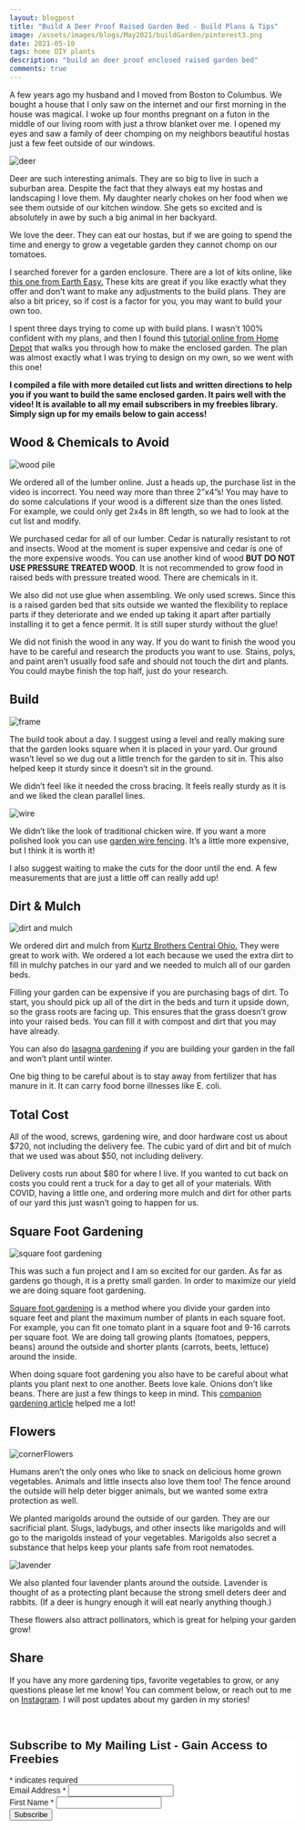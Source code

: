```yaml
---
layout: blogpost
title: "Build A Deer Proof Raised Garden Bed - Build Plans & Tips"
image: /assets/images/blogs/May2021/buildGarden/pinterest3.png
date: 2021-05-10
tags: home DIY plants
description: "build an deer proof enclosed raised garden bed"
comments: true
---
```


A few years ago my husband and I moved from Boston to Columbus. We bought a house that I only saw on the internet and our first morning in the house was magical. I woke up four months pregnant on a futon in the middle of our living room with just a throw blanket over me. I opened my eyes and saw a family of deer chomping on my neighbors beautiful hostas just a few feet outside of our windows. 

![deer](/assets/images/blogs/May2021/buildGarden/deer.jpg)

Deer are such interesting animals. They are so big to live in such a suburban area. Despite the fact that they always eat my hostas and landscaping I love them. My daughter nearly chokes on her food when we see them outside of our kitchen window. She gets so excited and is absolutely in awe by such a big animal in her backyard.

We love the deer. They can eat our hostas, but if we are going to spend the time and energy to grow a vegetable garden they cannot chomp on our tomatoes.

I searched forever for a garden enclosure. There are a lot of kits online, like [this one from Earth Easy.](https://eartheasy.com/deer-proof-cedar-complete-raised-garden-bed-kit-8-x-8-x-20/?sku=RB88-RB88DFO&gclid=CjwKCAjwkN6EBhBNEiwADVfya_wBB5745OxuUoCTttElc8cFjdaSBTK3289srzBLSDIDd9r7_f4nOhoCaV4QAvD_BwE) These kits are great if you like exactly what they offer and don’t want to make any adjustments to the build plans. They are also a bit pricey, so if cost is a factor for you, you may want to build your own too.

I spent three days trying to come up with build plans. I wasn’t 100% confident with my plans, and then I found this [tutorial online from Home Depot](https://www.homedepot.com/c/ah/how-to-build-a-garden-enclosure/9ba683603be9fa5395fab906c283378) that walks you through how to make the enclosed garden. The plan was almost exactly what I was trying to design on my own, so we went with this one!

**I compiled a file with more detailed cut lists and written directions to help you if you want to build the same enclosed garden. It pairs well with the video! It is available to all my email subscribers in my freebies library. Simply sign up for my emails below to gain access!**

## Wood & Chemicals to Avoid

![wood pile](/assets/images/blogs/May2021/buildGarden/wood.jpg)

We ordered all of the lumber online. Just a heads up, the purchase list in the video is incorrect. You need way more than three 2”x4”s! You may have to do some calculations if your wood is a different size than the ones listed. For example, we could only get 2x4s in 8ft length, so we had to look at the cut list and modify.

We purchased cedar for all of our lumber. Cedar is naturally resistant to rot and insects. Wood at the moment is super expensive and cedar is one of the more expensive woods. You can use another kind of wood **BUT DO NOT USE PRESSURE TREATED WOOD**. It is not recommended to grow food in raised beds with pressure treated wood. There are chemicals in it.

We also did not use glue when assembling. We only used screws. Since this is a raised garden bed that sits outside we wanted the flexibility to replace parts if they deteriorate and we ended up taking it apart after partially installing it to get a fence permit. It is still super sturdy without the glue!

We did not finish the wood in any way. If you do want to finish the wood you have to be careful and research the products you want to use. Stains, polys, and paint aren’t usually food safe and should not touch the dirt and plants. You could maybe finish the top half, just do your research.

## Build

![frame](/assets/images/blogs/May2021/buildGarden/frame.jpg)

The build took about a day. I suggest using a level and really making sure that the garden looks square when it is placed in your yard. Our ground wasn’t level so we dug out a little trench for the garden to sit in. This also helped keep it sturdy since it doesn’t sit in the ground.

We didn’t feel like it needed the cross bracing. It feels really sturdy as it is and we liked the clean parallel lines. 

![wire](/assets/images/blogs/May2021/buildGarden/wire.jpg)

We didn’t like the look of traditional chicken wire. If you want a more polished look you can use [garden wire fencing](https://www.lowes.com/pd/Garden-Zone-black-Steel-Welded-wire-Common-50-x-4-Actual-50-x-4/1000639123). It’s a little more expensive, but I think it is worth it!

I also suggest waiting to make the cuts for the door until the end. A few measurements that are just a little off can really add up! 

## Dirt & Mulch

![dirt and mulch](/assets/images/blogs/May2021/buildGarden/dirtMulch.jpg)

We ordered dirt and mulch from [Kurtz Brothers Central Ohio.](https://www.kbcolumbus.com/product/growers/) They were great to work with. We ordered a lot each because we used the extra dirt to fill in mulchy patches in our yard and we needed to mulch all of our garden beds.

Filling your garden can be expensive if you are purchasing bags of dirt. To start, you should pick up all of the dirt in the beds and turn it upside down, so the grass roots are facing up. This ensures that the grass doesn’t grow into your raised beds. You can fill it with compost and dirt that you may have already. 

You can also do [lasagna gardening](https://www.thespruce.com/how-to-make-a-lasagna-garden-2539877) if you are building your garden in the fall and won’t plant until winter. 

One big thing to be careful about is to stay away from fertilizer that has manure in it. It can carry food borne illnesses like E. coli. 

## Total Cost

All of the wood, screws, gardening wire, and door hardware cost us about $720, not including the delivery fee. The cubic yard of dirt and bit of mulch that we used was about $50, not including delivery. 

Delivery costs run about $80 for where I live. If you wanted to cut back on costs you could rent a truck for a day to get all of your materials. With COVID, having a little one, and ordering more mulch and dirt for other parts of our yard this just wasn’t going to happen for us. 

## Square Foot Gardening

![square foot gardening](/assets/images/blogs/May2021/buildGarden/bokChoy.jpg)

This was such a fun project and I am so excited for our garden. As far as gardens go though, it is a pretty small garden. In order to maximize our yield we are doing square foot gardening. 

[Square foot gardening](https://squarefootgardening.org) is a method where you divide your garden into square feet and plant the maximum number of plants in each square foot. For example, you can fit one tomato plant in a square foot and 9-16 carrots per square foot. We are doing tall growing plants (tomatoes, peppers, beans) around the outside and shorter plants (carrots, beets, lettuce) around the inside. 

When doing square foot gardening you also have to be careful about what plants you plant next to one another. Beets love kale. Onions don’t like beans. There are just a few things to keep in mind. This [companion gardening article](https://harvesttotable.com/companion_planting_in_the_vege/) helped me a lot!

## Flowers

![cornerFlowers](/assets/images/blogs/May2021/buildGarden/corner.jpg)

Humans aren’t the only ones who like to snack on delicious home grown vegetables. Animals and little insects also love them too! The fence around the outside will help deter bigger animals, but we wanted some extra protection as well.

We planted marigolds around the outside of our garden. They are our sacrificial plant. Slugs, ladybugs, and other insects like marigolds and will go to the marigolds instead of your vegetables. Marigolds also secret a substance that helps keep your plants safe from root nematodes. 

![lavender](/assets/images/blogs/May2021/buildGarden/lavenderMarigolds.jpg)

We also planted four lavender plants around the outside. Lavender is thought of as a protecting plant because the strong smell deters deer and rabbits. (If a deer is hungry enough it will eat nearly anything though.)

These flowers also attract pollinators, which is great for helping your garden grow! 

## Share

If you have any more gardening tips, favorite vegetables to grow, or any questions please let me know! You can comment below, or reach out to me on [Instagram](https://www.instagram.com/joyberrystudios/). I will post updates about my garden in my stories!





<br>

<!-- Begin Mailchimp Signup Form -->
<link href="//cdn-images.mailchimp.com/embedcode/classic-10_7.css" rel="stylesheet" type="text/css">
<style type="text/css">
    #mc_embed_signup{background:#fff; clear:left; font:14px Helvetica,Arial,sans-serif; }
    /* Add your own Mailchimp form style overrides in your site stylesheet or in this style block.
       We recommend moving this block and the preceding CSS link to the HEAD of your HTML file. */
</style>
<div id="mc_embed_signup">
<form action="https://Joyberrystudios.us1.list-manage.com/subscribe/post?u=eca5a397f2fb0d58dcb66315c&amp;id=99d28d5b5c" method="post" id="mc-embedded-subscribe-form" name="mc-embedded-subscribe-form" class="validate" target="_blank" novalidate>
    <div id="mc_embed_signup_scroll">
    <h2>Subscribe to My Mailing List - Gain Access to Freebies</h2>
<div class="indicates-required"><span class="asterisk">*</span> indicates required</div>
<div class="mc-field-group">
    <label for="mce-EMAIL">Email Address  <span class="asterisk">*</span>
</label>
    <input type="email" value="" name="EMAIL" class="required email" id="mce-EMAIL">
</div>
<div class="mc-field-group">
    <label for="mce-FNAME">First Name  <span class="asterisk">*</span>
</label>
    <input type="text" value="" name="FNAME" class="required" id="mce-FNAME">
</div>
    <div id="mce-responses" class="clear">
        <div class="response" id="mce-error-response" style="display:none"></div>
        <div class="response" id="mce-success-response" style="display:none"></div>
    </div>    <!-- real people should not fill this in and expect good things - do not remove this or risk form bot signups-->
    <div style="position: absolute; left: -5000px;" aria-hidden="true"><input type="text" name="b_eca5a397f2fb0d58dcb66315c_99d28d5b5c" tabindex="-1" value=""></div>
    <div class="clear"><input type="submit" value="Subscribe" name="subscribe" id="mc-embedded-subscribe" class="button"></div>
    </div>
</form>
</div>
<script type='text/javascript' src='//s3.amazonaws.com/downloads.mailchimp.com/js/mc-validate.js'></script><script type='text/javascript'>(function($) {window.fnames = new Array(); window.ftypes = new Array();fnames[0]='EMAIL';ftypes[0]='email';fnames[1]='FNAME';ftypes[1]='text';fnames[2]='LNAME';ftypes[2]='text';fnames[3]='ADDRESS';ftypes[3]='address';fnames[4]='PHONE';ftypes[4]='phone';fnames[5]='BIRTHDAY';ftypes[5]='birthday';fnames[6]='OPTIN';ftypes[6]='text';}(jQuery));var $mcj = jQuery.noConflict(true);</script>
<!--End mc_embed_signup-->

<br>
<br>
